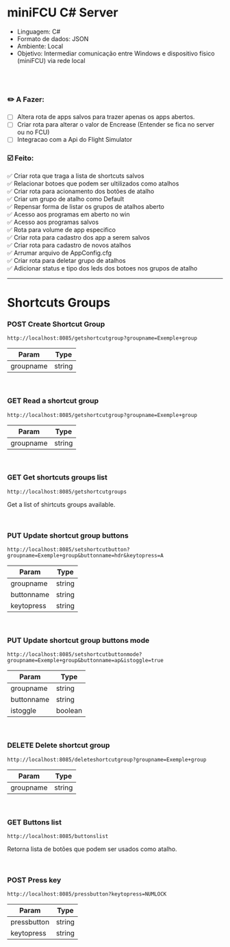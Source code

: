 # miniFCU C# Server

- Linguagem: C#
- Formato de dados: JSON
- Ambiente: Local
- Objetivo: Intermediar comunicação entre Windows e dispositivo físico (miniFCU) via rede local

<br>
<br>

### ✏️ A Fazer:

- [ ] Altera rota de apps salvos para trazer apenas os apps abertos.
- [ ] Criar rota para alterar o valor de Encrease (Entender se fica no server ou no FCU)
- [ ] Integracao com a Api do Flight Simulator

### ☑️ Feito:
✅ Criar rota que traga a lista de shortcuts salvos <br>
✅ Relacionar botoes que podem ser ultilizados como atalhos <br>
✅ Criar rota para acionamento dos botões de atalho <br>
✅ Criar um grupo de atalho como Default <br>
✅ Repensar forma de listar os grupos de atalhos aberto <br>
✅ Acesso aos programas em aberto no win <br>
✅ Acesso aos programas salvos <br>
✅ Rota para volume de app especifico <br>
✅ Criar rota para cadastro dos app a serem salvos <br>
✅ Criar rota para cadastro de novos atalhos <br>
✅ Arrumar arquivo de AppConfig.cfg <br>
✅ Criar rota para deletar grupo de atalhos <br>
✅ Adicionar status e tipo dos leds dos botoes nos grupos de atalho <br>

----------------------------

# Shortcuts Groups

 ### **POST** Create Shortcut Group 
 
 ```
 http://localhost:8085/getshortcutgroup?groupname=Exemple+group
 ```
 
 |   Param   |  Type  |
 |-----------|--------|
 | groupname | string |

<br>


### **GET** Read a shortcut group
```
http://localhost:8085/getshortcutgroup?groupname=Exemple+group
```

|   Param   |  Type  |
|-----------|--------|
| groupname | string |

<br>

### **GET** Get shortcuts groups list
```
http://localhost:8085/getshortcutgroups
```
Get a list of shirtcuts groups available.

<br>

### **PUT** Update shortcut group buttons

```
http://localhost:8085/setshortcutbutton?groupname=Exemple+group&buttonname=hdr&keytopress=A
```

|   Param    |  Type  |
|------------|--------|
| groupname  | string |
| buttonname | string |
| keytopress | string |

<br>

### **PUT** Update shortcut group buttons mode

```
http://localhost:8085/setshortcutbuttonmode?groupname=Exemple+group&buttonname=ap&istoggle=true
```

|   Param    |  Type   |
|------------|---------|
| groupname  | string  |
| buttonname | string  |
|  istoggle  | boolean |

<br>

### **DELETE** Delete shortcut group

```
http://localhost:8085/deleteshortcutgroup?groupname=Exemple+group
```

|   Param    |  Type   |
|------------|---------|
| groupname  | string  |

<br>

### **GET** Buttons list

```
http://localhost:8085/buttonslist
```

Retorna lista de botões que podem ser usados como atalho.

<br>

### **POST** Press key

```
http://localhost:8085/pressbutton?keytopress=NUMLOCK
```

|    Param    |  Type   |
|-------------|---------|
| pressbutton | string  |
| keytopress  | string  |

<br>
